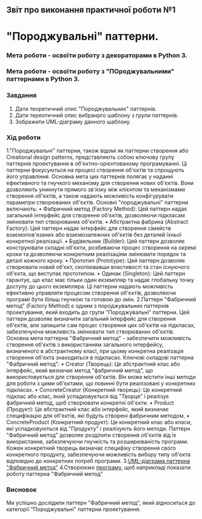 ## Звіт про виконання практичної роботи №1
# "Породжувальні" паттерни.

### Мета роботи - освоїти роботу з декораторами в Python 3.
### Мета роботи - освоїти роботу з "ПОроджувальними" паттернами в Python 3.

### Завдання
1. Дати теоретичний опис "Породжувальних" паттернів.
2. Дати тереотичний опис вибранрго шаблону з групи паттернів.
3. Зображити UML-діаграму данного шаблону.

### Хід роботи
1."Породжувальні" паттерни, також відомі як паттерни створення або Creational design patterns, представляють собою ключову групу паттернів проектування в об'єктно-орієнтованому програмуванні. Ці паттерни фокусуються на процесі створення об'єктів та спрощують його управління. Основна мета цих паттернів полягає у наданні ефективного та гнучкого механізму для створення нових об'єктів. Вони дозволяють уникнути прямого зв'язку між клієнтом та механізмами створення об'єктів, а також надають можливість конфігурувати параметри створюваних об'єктів.
Основні "породжувальні" паттерни включають:
•  Фабричний метод (Factory Method): Цей паттерн надає загальний інтерфейс для створення об'єктів, дозволяючи підкласам змінювати тип створюваних об'єктів.
•  Абстрактна фабрика (Abstract Factory): Цей паттерн надає інтерфейс для створення сімейств взаємопов'язаних або взаємозалежних об'єктів без деталей їхньої конкретної реалізації.
•  Будівельник (Builder): Цей паттерн дозволяє конструювати складні об'єкти, розбиваючи процес створення на окремі кроки та дозволяючи конкретним реалізаціям змінювати порядок та деталі кожного кроку.
•  Прототип (Prototype): Цей паттерн дозволяє створювати новий об'єкт, скопіювавши властивості та стан існуючого об'єкта, що виступає прототипом.
•  Одинак (Singleton): Цей паттерн гарантує, що клас має тільки один екземпляр та надає глобальну точку доступу до цього екземпляра.
Ці паттерни надають можливість ефективно управляти процесом створення об'єктів, дозволяючи програмі бути більш гнучкою та готовою до змін.
2.Паттерн "Фабричний метод" (Factory Method) є одним з породжувальних паттернів проектування, який входить до групи "Породжувальні" паттерни. Цей паттерн дозволяє визначити загальний інтерфейс для створення об'єктів, але залишити сам процес створення цих об'єктів на підкласах, забезпечуючи можливість змінювати тип створюваних об'єктів.
Основна мета паттерна "Фабричний метод" - забезпечити можливість створення об'єктів з використанням загального інтерфейсу, визначеного в абстрактному класі, при цьому конкретна реалізація створення об'єкта знаходиться в підкласах.
Ключові складові паттерна "Фабричний метод":
•  Creator (Творець): Це абстрактний клас або інтерфейс, який визначає метод "фабричний метод", що використовується для створення об'єктів. Він може містити інші методи для роботи з цими об'єктами, що повинні бути реалізовані у конкретних підкласах.
•  ConcreteCreator (Конкретний творець): Це конкретний підклас або клас, який успадковується від "Творця" і реалізує фабричний метод, щоб створювати конкретні об'єкти.
•  Product (Продукт): Це абстрактний клас або інтерфейс, який визначає специфікацію для об'єктів, які будуть створені фабричним методом.
•  ConcreteProduct (Конкретний продукт): Це конкретний клас або класи, які успадковуються від "Продукту" і реалізують його методи.
Паттерн "Фабричний метод" дозволяє розділити створення об'єктів від їх використання, забезпечуючи гнучкість та розширюваність програми. Кожен конкретний творець визначає специфіку створення свого конкретного продукту, забезпечуючи можливість вибору типу об'єкта відповідно до конкретних потреб програми.
3.[UML-діаграма паттерна "Фабричний метод"](UML.png)
4.Створюємо [програму](Program.py), щоб наприкладі показати роботу паттерна "Фабричний метод"
### Висновок
Ми успішно дослідили паттерн "Фабричний метод", який відноситься до категорії "Породжувальні" паттерни проектування.
